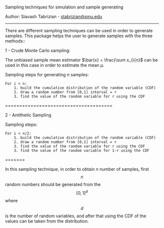 
Sampling techniques for simulation and sample generating 

Author: Siavash Tabrizian - stabrizian@smu.edu

---------
There are different sampling techniques can be used in order to generate samples. This package helps 
the user to generate samples with the three methods::

1 - Crude Monte Carlo sampling:

The unbiased sample mean estimator $\bar{x} = \frac{\sum x_i}{n}$ can be used in this case in order to estimate the mean $\mu$.

Sampling steps for generating $n$ samples:

~~~
For i < n:
	1. build the cumulative distribution of the random variable (CDF)
	2. draw a random number from [0,1] interval = r
	3. find the value of the random variable for r using the CDF
~~~

======================================

2 - Antithetic Sampling 

Sampling steps:

~~~
For i < n/2:
	1. build the cumulative distribution of the random variable (CDF)
	2. draw a random number from [0,1] interval = r
	3. find the value of the random variable for r using the CDF
	3. find the value of the random variable for 1-r using the CDF
~~~

=======

In this sampling technique, in order to obtain $n$ number of samples, first $$n$$ random numbers should 
be generated from the $$\big[0,1\big]^d$$ where $$d$$ is the number of random variables, and after that 
using the CDF of the values can be taken from the distribution. 

